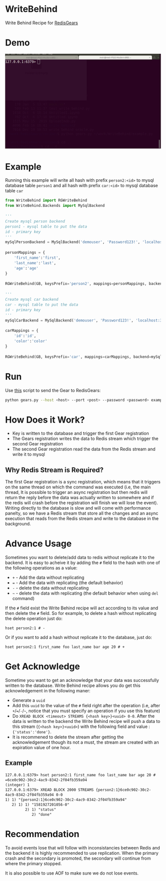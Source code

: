 # WriteBehind
Write Behind Recipe for [RedisGears](https://github.com/RedisGears/RedisGears)
# Demo
![WriteBehind demo](demo/WriteBehindDemo.gif)

# Example
Running this example will write all hash with prefix `person2:<id>` to mysql database table `person1` and all hash with prefix `car:<id>` to mysql database table `car`
```python
from WriteBehind import RGWriteBehind
from WriteBehind.Backends import MySqlBackend

'''
Create mysql person backend
person1 - mysql table to put the data
id - primary key
'''
mySqlPersonBackend = MySqlBackend('demouser', 'Password123!', 'localhost:3306/test', 'person1', 'id')

personMappings = {
	'first_name':'first',
	'last_name':'last',
	'age':'age'
}

RGWriteBehind(GB, keysPrefix='person2', mappings=personMappings, backend=mySqlPersonBackend, name='PersonWriteBehind', version='99.99.99')

'''
Create mysql car backend
car - mysql table to put the data
id - primary key
'''
mySqlCarBackend = MySqlBackend('demouser', 'Password123!', 'localhost:3306/test', 'car', 'id')

carMappings = {
	'id':'id',
	'color':'color'
}

RGWriteBehind(GB, keysPrefix='car', mappings=carMappings, backend=mySqlCarBackend, name='CarsWriteBehind', version='99.99.99')
```
# Run
Use [this](https://github.com/RedisGears/RedisGears/blob/master/recipes/gears.py) script to send the Gear to RedisGears:
```bash
python gears.py --host <host> --port <post> --password <password> example.py REQUIREMENTS git+https://github.com/RedisGears/WriteBehind.git PyMySQL
```
# How Does it Work?
* Key is written to the database and trigger the first Gear registration
* The Gears registration writes the data to Redis stream which trigger the second Gear registration
* The second Gear registration read the data from the Redis stream and write it to mysql

## Why Redis Stream is Required?
The first Gear registration is a sync registration, which means that it triggers on the same thread on which the command was executed (i.e, the main thread, It is possible to trigger an async registration but then redis will return the reply before the data was actually written to somewhere and if the redis will crash before the registration will finish we will lose the event). Writing directly to the database is slow and will come with performance panelty, so we have a Redis stream that store all the changes and an async execution that reads from the Redis stream and write to the database in the background.

# Advance Usage
Sometimes you want to delete/add data to redis without replicate it to the backend. It is easy to acheive it by adding the `#` field to the hash with one of the following operations as a value:
* `+` - Add the data without replicating
* `=` - Add the data with replicating (the default behavior)
* `-` - delete the data without replicating
* `~` - delete the data with replicating (the default behavior when using `del` command)

If the `#` field exist the Write Behind recipe will act according to its value and then delete the `#` field. So for example, to delete a hash without replicating the delete operation just do:
```
hset person2:1 # -
```

Or if you want to add a hash without replicate it to the database, just do:
```
hset person2:1 first_name foo last_name bar age 20 # +
```

# Get Acknowledge
Sometime you want to get an acknowledge that your data was successfully written to the database. Write Behind recipe allows you do get this acknowledgement in the following maner:
* Generate a `uuid`
* Add this `uuid` to the value of the `#` field right after the operation (i.e, after `+`/`=`/`-`/`~`, notice that you must specify an operation if you use this feature)
* Do `XREAD BLOCK <timeout> STREAMS {<hash key>}<uuid> 0-0`. After the data is written to the backend the Write Behind recipe will push a data to this stream (`{<hash key>}<uuid>`) with the following field and value : `{'status':'done'}`.
* It is recommened to delete the stream after getting the acknowledgement though its not a must, the stream are created with an expiration value of one hour.

## Example
```
127.0.0.1:6379> hset person2:1 first_name foo last_name bar age 20 # =6ce0c902-30c2-4ac9-8342-2f04fb359a94
(integer) 1
127.0.0.1:6379> XREAD BLOCK 2000 STREAMS {person2:1}6ce0c902-30c2-4ac9-8342-2f04fb359a94 0-0
1) 1) "{person2:1}6ce0c902-30c2-4ac9-8342-2f04fb359a94"
   2) 1) 1) "1581927201056-0"
         2) 1) "status"
            2) "done"
```

# Recommendation
To avoid events lose that will follow with inconsistancies between Redis and the backend it is highly recommended to use replication. When the primary crash and the secondary is promoted, the secondary will continue from where the primary stopped.

It is also possible to use AOF to make sure we do not lose events.